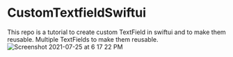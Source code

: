 # CustomTextfieldSwiftui
This repo is a tutorial to create custom TextField in swiftui and to make them reusable.
Multiple TextFields to make them reusable.![Screenshot 2021-07-25 at 6 17 22 PM](https://user-images.githubusercontent.com/68008491/126900466-5d6db47d-a562-48e9-85f9-cb4835ba04ef.png)

